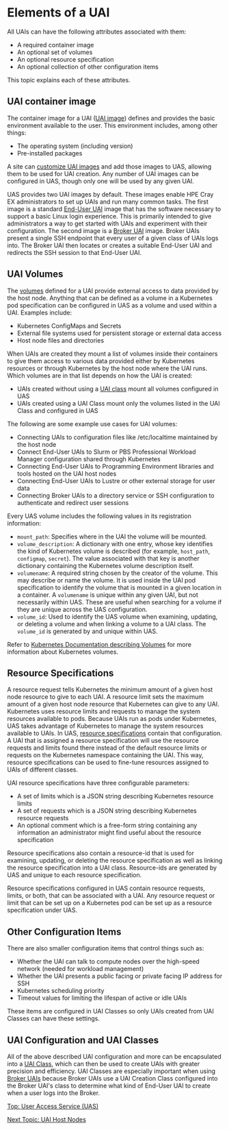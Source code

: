 # Elements of a UAI

All UAIs can have the following attributes associated with them:

* A required container image
* An optional set of volumes
* An optional resource specification
* An optional collection of other configuration items

This topic explains each of these attributes.

## UAI container image

The container image for a UAI \([UAI image](UAI_Images.md)\) defines and provides the basic environment available to the user. This environment includes, among other things:

* The operating system \(including version\)
* Pre-installed packages

A site can [customize UAI images](Customize_End-User_UAI_Images.md) and add those images to UAS, allowing them to be used for UAI creation. Any number of UAI images can be configured in UAS, though only one will be used by any given UAI.

UAS provides two UAI images by default. These images enable HPE Cray EX administrators to set up UAIs and run many common tasks.
The first image is a standard [End-User UAI](End_User_UAIs.md) image that has the software necessary to support a basic Linux login experience.
This is primarily intended to give administrators a way to get started with UAIs and experiment with their configuration. The second image is a [Broker UAI](Broker_Mode_UAI_Management.md) image.
Broker UAIs present a single SSH endpoint that every user of a given class of UAIs logs into.
The Broker UAI then locates or creates a suitable End-User UAI and redirects the SSH session to that End-User UAI.

## UAI Volumes

The [volumes](Volumes.md) defined for a UAI provide external access to data provided by the host node. Anything that can be defined as a volume in a Kubernetes pod specification can be configured in UAS as a volume and used within a UAI. Examples include:

* Kubernetes ConfigMaps and Secrets
* External file systems used for persistent storage or external data access
* Host node files and directories

When UAIs are created they mount a list of volumes inside their containers to give them access to various data provided either by Kubernetes resources or through Kubernetes by the host node where the UAI runs.
Which volumes are in that list depends on how the UAI is created:

* UAIs created without using a [UAI class](UAI_Classes.md) mount all volumes configured in UAS
* UAIs created using a UAI Class mount only the volumes listed in the UAI Class and configured in UAS

The following are some example use cases for UAI volumes:

* Connecting UAIs to configuration files like /etc/localtime maintained by the host node
* Connect End-User UAIs to Slurm or PBS Professional Workload Manager configuration shared through Kubernetes
* Connecting End-User UAIs to Programming Environment libraries and tools hosted on the UAI host nodes
* Connecting End-User UAIs to Lustre or other external storage for user data
* Connecting Broker UAIs to a directory service or SSH configuration to authenticate and redirect user sessions

Every UAS volume includes the following values in its registration information:

* `mount_path`: Specifies where in the UAI the volume will be mounted.
* `volume_description`: A dictionary with one entry, whose key identifies the kind of Kubernetes volume is described \(for example, `host_path`, `configmap`, `secret`\).
  The value associated with that key is another dictionary containing the Kubernetes volume description itself.
* `volumename`: A required string chosen by the creator of the volume. This may describe or name the volume. It is used inside the UAI pod specification to identify the volume that is mounted in a given location in a container.
  A `volumename` is unique within any given UAI, but not necessarily within UAS. These are useful when searching for a volume if they are unique across the UAS configuration.
* `volume_id`: Used to identify the UAS volume when examining, updating, or deleting a volume and when linking a volume to a UAI class. The `volume_id` is generated by and unique within UAS.

Refer to [Kubernetes Documentation describing Volumes](https://kubernetes.io/docs/concepts/storage/volumes) for more information about Kubernetes volumes.

## Resource Specifications

A resource request tells Kubernetes the minimum amount of a given host node resource to give to each UAI. A resource limit sets the maximum amount of a given host node resource that Kubernetes can give to any UAI.
Kubernetes uses resource limits and requests to manage the system resources available to pods. Because UAIs run as pods under Kubernetes, UAS takes advantage of Kubernetes to manage the system resources available to UAIs.
In UAS, [resource specifications](Resource_Specifications.md) contain that configuration.
A UAI that is assigned a resource specification will use the resource requests and limits found there instead of the default resource limits or requests on the Kubernetes namespace containing the UAI.
This way, resource specifications can be used to fine-tune resources assigned to UAIs of different classes.

UAI resource specifications have three configurable parameters:

* A set of limits which is a JSON string describing Kubernetes resource limits
* A set of requests which is a JSON string describing Kubernetes resource requests
* An optional comment which is a free-form string containing any information an administrator might find useful about the resource specification

Resource specifications also contain a resource-id that is used for examining, updating, or deleting the resource specification as well as linking the resource specification into a UAI class.
Resource-ids are generated by UAS and unique to each resource specification.

Resource specifications configured in UAS contain resource requests, limits, or both, that can be associated with a UAI.
Any resource request or limit that can be set up on a Kubernetes pod can be set up as a resource specification under UAS.

## Other Configuration Items

There are also smaller configuration items that control things such as:

* Whether the UAI can talk to compute nodes over the high-speed network \(needed for workload management\)
* Whether the UAI presents a public facing or private facing IP address for SSH
* Kubernetes scheduling priority
* Timeout values for limiting the lifespan of active or idle UAIs

These items are configured in UAI Classes so only UAIs created from UAI Classes can have these settings.

## UAI Configuration and UAI Classes

All of the above described UAI configuration and more can be encapsulated into a [UAI Class](UAI_Classes.md), which can then be used to create UAIs with greater precision and efficiency.
UAI Classes are especially important when using [Broker UAIs](Broker_Mode_UAI_Management.md) because Broker UAIs use a UAI Creation Class configured into the Broker UAI's class to determine what kind of End-User UAI to create when a user logs into the Broker.

[Top: User Access Service (UAS)](index.md)

[Next Topic: UAI Host Nodes](UAI_Host_Nodes.md)
